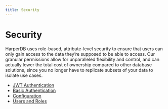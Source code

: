 ```yaml
---
title: Security
---
```


# Security

HarperDB uses role-based, attribute-level security to ensure that users can only gain access to the data they’re supposed to be able to access. Our granular permissions allow for unparalleled flexibility and control, and can actually lower the total cost of ownership compared to other database solutions, since you no longer have to replicate subsets of your data to isolate use cases.

- [JWT Authentication](./jwt-auth)
- [Basic Authentication](./basic-auth)
- [Configuration](./configuration)
- [Users and Roles](./users-and-roles)
